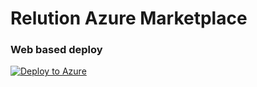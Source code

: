 # Relution Azure Marketplace


### Web based deploy

<a href="https://portal.azure.com/#create/Microsoft.Template/uri/https%3A%2F%2Fraw.githubusercontent.com%2Frelution-io%2Fazure-marketplace%2Fmaster%2FRelutionTemplate.json" target="_blank">
   <img alt="Deploy to Azure" src="http://azuredeploy.net/deploybutton.png"/>
</a>